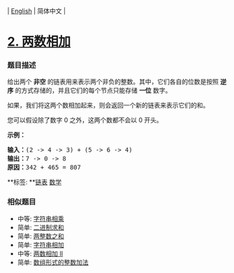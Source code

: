 | [English](README_EN.md) | 简体中文 |

# [2. 两数相加](https://leetcode-cn.com/problems/add-two-numbers)
 ### 题目描述
<p>给出两个&nbsp;<strong>非空</strong> 的链表用来表示两个非负的整数。其中，它们各自的位数是按照&nbsp;<strong>逆序</strong>&nbsp;的方式存储的，并且它们的每个节点只能存储&nbsp;<strong>一位</strong>&nbsp;数字。</p>

<p>如果，我们将这两个数相加起来，则会返回一个新的链表来表示它们的和。</p>

<p>您可以假设除了数字 0 之外，这两个数都不会以 0&nbsp;开头。</p>

<p><strong>示例：</strong></p>

<pre><strong>输入：</strong>(2 -&gt; 4 -&gt; 3) + (5 -&gt; 6 -&gt; 4)
<strong>输出：</strong>7 -&gt; 0 -&gt; 8
<strong>原因：</strong>342 + 465 = 807
</pre>

**标签:	**[链表](https://leetcode-cn.com/tag/linked-list) [数学](https://leetcode-cn.com/tag/math) 
 ### 相似题目
- 中等:	[字符串相乘](https://leetcode-cn.com/problems/multiply-strings) 
- 简单:	[二进制求和](https://leetcode-cn.com/problems/add-binary) 
- 简单:	[两整数之和](https://leetcode-cn.com/problems/sum-of-two-integers) 
- 简单:	[字符串相加](https://leetcode-cn.com/problems/add-strings) 
- 中等:	[两数相加 II](https://leetcode-cn.com/problems/add-two-numbers-ii) 
- 简单:	[数组形式的整数加法](https://leetcode-cn.com/problems/add-to-array-form-of-integer) 
